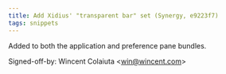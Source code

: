 ```yaml
---
title: Add Xidius' "transparent bar" set (Synergy, e9223f7)
tags: snippets
---
```


Added to both the application and preference pane bundles.

Signed-off-by: Wincent Colaiuta &lt;win@wincent.com&gt;
